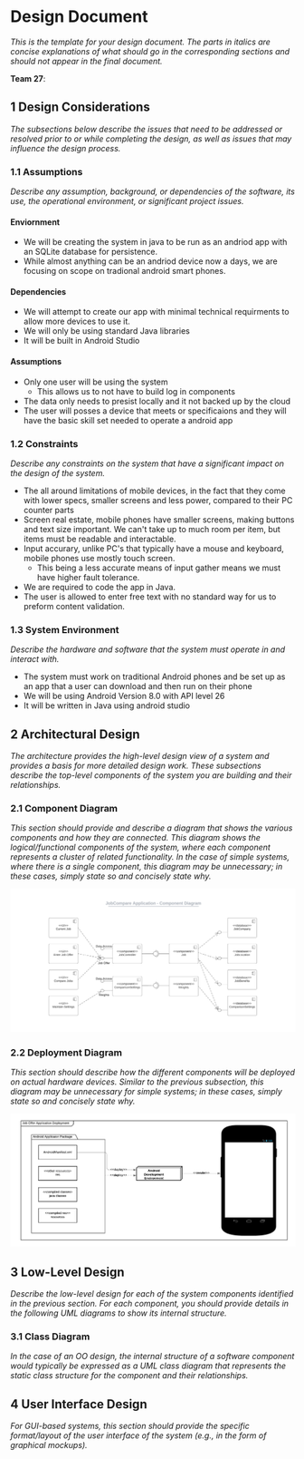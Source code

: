 # Design Document

*This is the template for your design document. The parts in italics are concise explanations of what should go in the corresponding sections and should not appear in the final document.*

**Team 27**: 

## 1 Design Considerations

*The subsections below describe the issues that need to be addressed or resolved prior to or while completing the design, as well as issues that may influence the design process.*

### 1.1 Assumptions

*Describe any assumption, background, or dependencies of the software, its use, the operational environment, or significant project issues.*

#### Enviornment
* We will be creating the system in java to be run as an andriod app with an SQLite database for persistence. 
* While almost anything can be an andriod device now a days, we are focusing on scope on tradional android smart phones.

#### Dependencies
* We will attempt to create our app with minimal technical requirments to allow more devices to use it.
* We will only be using standard Java libraries
* It will be built in Android Studio

#### Assumptions
* Only one user will be using the system
  * This allows us to not have to build log in components
* The data only needs to presist locally and it not backed up by the cloud
* The user will posses a device that meets or specificaions and they will have the basic skill set needed to operate a android app

### 1.2 Constraints

*Describe any constraints on the system that have a significant impact on the design of the system.*

* The all around limitations of mobile devices, in the fact that they come with lower specs, smaller screens and less power, compared to their PC counter parts
* Screen real estate, mobile phones have smaller screens, making buttons and text size important. We can't take up to much room per item, but items must be readable and interactable.
* Input accurary, unlike PC's that typically have a mouse and keyboard, mobile phones use mostly touch screen.
  * This being a less accurate means of input gather means we must have higher fault tolerance.
* We are required to code the app in Java.
* The user is allowed to enter free text with no standard way for us to preform content validation.

### 1.3 System Environment

*Describe the hardware and software that the system must operate in and interact with.*

* The system must work on traditional Android phones and be set up as an app that a user can download and then run on their phone
* We will be using Android Version 8.0 with API level 26
* It will be written in Java using android studio

## 2 Architectural Design

*The architecture provides the high-level design view of a system and provides a basis for more detailed design work. These subsections describe the top-level components of the system you are building and their relationships.*

### 2.1 Component Diagram

*This section should provide and describe a diagram that shows the various components and how they are connected. This diagram shows the logical/functional components of the system, where each component represents a cluster of related functionality. In the case of simple systems, where there is a single component, this diagram may be unnecessary; in these cases, simply state so and concisely state why.*

<img src="../Images/JobCompare_ComponentDiagram.png" alt="Component Diagram"/>

### 2.2 Deployment Diagram

*This section should describe how the different components will be deployed on actual hardware devices. Similar to the previous subsection, this diagram may be unnecessary for simple systems; in these cases, simply state so and concisely state why.*

<img src="../Images/JobOfferDeploymentDiagram.png" alt="Deployment Diagram"/>

## 3 Low-Level Design

*Describe the low-level design for each of the system components identified in the previous section. For each component, you should provide details in the following UML diagrams to show its internal structure.*

### 3.1 Class Diagram

*In the case of an OO design, the internal structure of a software component would typically be expressed as a UML class diagram that represents the static class structure for the component and their relationships.*

## 4 User Interface Design
*For GUI-based systems, this section should provide the specific format/layout of the user interface of the system (e.g., in the form of graphical mockups).*
